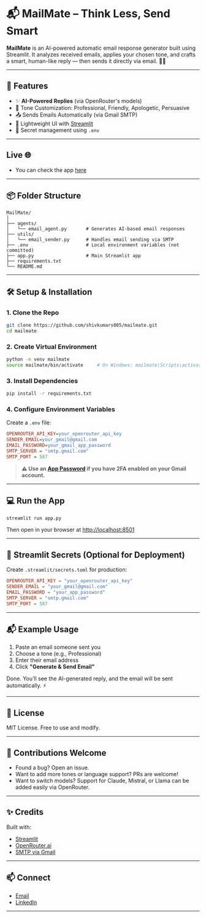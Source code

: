 # 📬 MailMate – Think Less, Send Smart

**MailMate** is an AI-powered automatic email response generator built using Streamlit. It analyzes received emails, applies your chosen tone, and crafts a smart, human-like reply — then sends it directly via email. 💼🤖

---

## 🚀 Features

* ✨ **AI-Powered Replies** (via OpenRouter's models)
* 🎯 Tone Customization: Professional, Friendly, Apologetic, Persuasive
* 📤 Sends Emails Automatically (via Gmail SMTP)
* 🧠 Lightweight UI with [Streamlit](https://streamlit.io/)
* 🔐 Secret management using `.env`

---

## Live 🌐

* You can check the app [here](https://mail-respond-ai.streamlit.app/)

---

## 📦 Folder Structure

```
MailMate/
│
├── agents/
│   └── email_agent.py       # Generates AI-based email responses
├── utils/
│   └── email_sender.py      # Handles email sending via SMTP
├── .env                     # Local environment variables (not committed)
├── app.py                   # Main Streamlit app
├── requirements.txt
└── README.md
```

---

## 🛠️ Setup & Installation

### 1. Clone the Repo

```bash
git clone https://github.com/shivkumars005/mailmate.git
cd mailmate
```

### 2. Create Virtual Environment

```bash
python -m venv mailmate
source mailmate/bin/activate     # On Windows: mailmate\Scripts\activate
```

### 3. Install Dependencies

```bash
pip install -r requirements.txt
```

### 4. Configure Environment Variables

Create a `.env` file:

```ini
OPENROUTER_API_KEY=your_openrouter_api_key
SENDER_EMAIL=your_gmail@gmail.com
EMAIL_PASSWORD=your_gmail_app_password
SMTP_SERVER = "smtp.gmail.com"
SMTP_PORT = 587
```

> **⚠️ Use an [App Password](https://support.google.com/accounts/answer/185833) if you have 2FA enabled on your Gmail account.**

---

## 💻 Run the App

```bash
streamlit run app.py
```

Then open in your browser at [http://localhost:8501](http://localhost:8501)

---

## 🔑 Streamlit Secrets (Optional for Deployment)

Create `.streamlit/secrets.toml` for production:

```toml
OPENROUTER_API_KEY = "your_openrouter_api_key"
SENDER_EMAIL = "your_gmail@gmail.com"
EMAIL_PASSWORD = "your_app_password"
SMTP_SERVER = "smtp.gmail.com"
SMTP_PORT = 587
```

---

## 📬 Example Usage

1. Paste an email someone sent you
2. Choose a tone (e.g., Professional)
3. Enter their email address
4. Click **"Generate & Send Email"**

Done. You’ll see the AI-generated reply, and the email will be sent automatically. ⚡

---

## 🧾 License

MIT License. Free to use and modify.

---

## 🤝 Contributions Welcome

* Found a bug? Open an issue.
* Want to add more tones or language support? PRs are welcome!
* Want to switch models? Support for Claude, Mistral, or Llama can be added easily via OpenRouter.

---

## ✨ Credits

Built with:

* [Streamlit](https://streamlit.io/)
* [OpenRouter.ai](https://openrouter.ai/)
* [SMTP via Gmail](https://support.google.com/mail/answer/7126229)

---

## 📫 Connect

* [Email](shivakumarsouta18@gmail.com)
* [LinkedIn](https://www.linkedin.com/in/shivakumarsouta/)

---